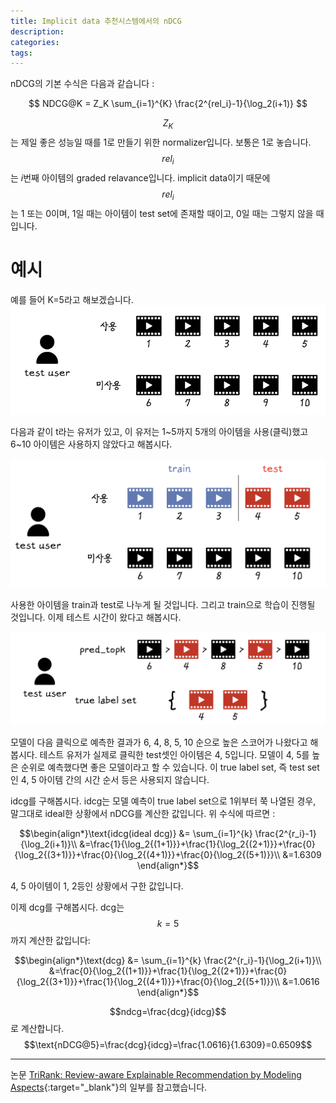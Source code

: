 ```yaml
---
title: Implicit data 추천시스템에서의 nDCG
description:
categories:
tags:
---
```


nDCG의 기본 수식은 다음과 같습니다 :

$$ NDCG@K = Z_K \sum_{i=1}^{K} \frac{2^{rel_i}-1}{\log_2(i+1)} $$

$$Z_K$$는 제일 좋은 성능일 때를 1로 만들기 위한 normalizer입니다. 보통은 1로 놓습니다. $$rel_i$$는 $i$번째 아이템의 graded relavance입니다. implicit data이기 때문에 $$rel_i$$는 1 또는 0이며, 1일 때는 아이템이 test set에 존재할 때이고, 0일 때는 그렇지 않을 때입니다.

# 예시
예를 들어 K=5라고 해보겠습니다.
![0](/assets/images/used_item.png)

다음과 같이 t라는 유저가 있고, 이 유저는 1~5까지 5개의 아이템을 사용(클릭)했고 6~10 아이템은 사용하지 않았다고 해봅시다.

![1](/assets/images/train_test_split.png)

사용한 아이템을 train과 test로 나누게 될 것입니다. 그리고 train으로 학습이 진행될 것입니다. 이제 테스트 시간이 왔다고 해봅시다.

![2](/assets/images/pred_topk.png)

모델이 다음 클릭으로 예측한 결과가 6, 4, 8, 5, 10 순으로 높은 스코어가 나왔다고 해봅시다. 테스트 유저가 실제로 클릭한 test셋인 아이템은 4, 5입니다. 모델이 4, 5를 높은 순위로 예측했다면 좋은 모델이라고 할 수 있습니다. 이 true label set, 즉 test set인 4, 5 아이템 간의 시간 순서 등은 사용되지 않습니다.

idcg를 구해봅시다. idcg는 모델 예측이 true label set으로 1위부터 쭉 나열된 경우, 말그대로 ideal한 상황에서 nDCG를 계산한 값입니다. 위 수식에 따르면 :

$$\begin{align*}\text{idcg(ideal dcg)} &= \sum_{i=1}^{k} \frac{2^{r_i}-1}{\log_2(i+1)}\\
&=\frac{1}{\log_2{(1+1)}}+\frac{1}{\log_2{(2+1)}}+\frac{0}{\log_2{(3+1)}}+\frac{0}{\log_2{(4+1)}}+\frac{0}{\log_2{(5+1)}}\\
&=1.6309
\end{align*}$$

4, 5 아이템이 1, 2등인 상황에서 구한 값입니다.

이제 dcg를 구해봅시다. dcg는 $$k=5$$까지 계산한 값입니다:

$$\begin{align*}\text{dcg} &= \sum_{i=1}^{k} \frac{2^{r_i}-1}{\log_2(i+1)}\\
&=\frac{0}{\log_2{(1+1)}}+\frac{1}{\log_2{(2+1)}}+\frac{0}{\log_2{(3+1)}}+\frac{1}{\log_2{(4+1)}}+\frac{0}{\log_2{(5+1)}}\\
&=1.0616
\end{align*}$$


$$ndcg=\frac{dcg}{idcg}$$로 계산합니다.
$$\text{nDCG@5}=\frac{dcg}{idcg}=\frac{1.0616}{1.6309}=0.6509$$

---

논문 [TriRank: Review-aware Explainable Recommendation by Modeling Aspects](https://dl.acm.org/doi/abs/10.1145/2806416.2806504){:target="_blank"}의 일부를 참고했습니다.